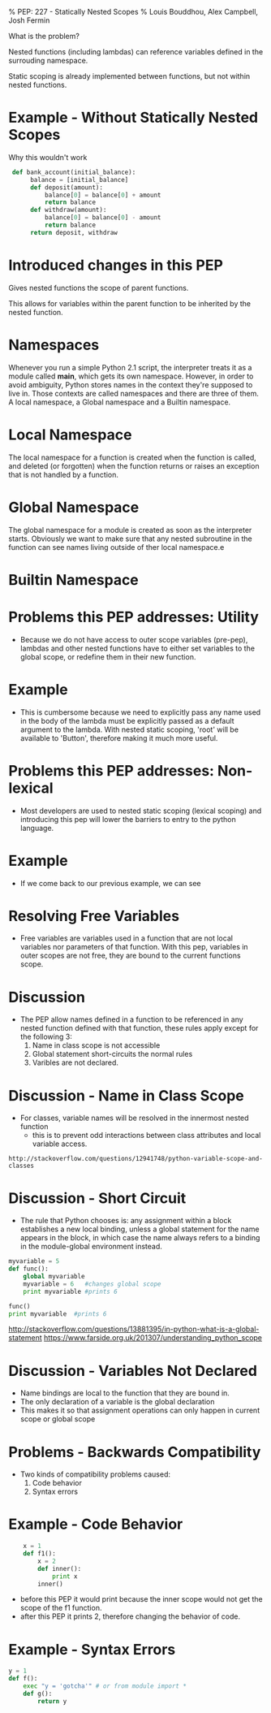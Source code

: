 % PEP: 227 - Statically Nested Scopes
% Louis Bouddhou, Alex Campbell, Josh Fermin

What is the problem?
  
Nested functions (including lambdas) can reference variables defined in the surrouding namespace.

Static scoping is already implemented between functions, but not within nested functions.

Example - Without Statically Nested Scopes
========

Why this wouldn't work


```python
 def bank_account(initial_balance):
      balance = [initial_balance]
      def deposit(amount):
          balance[0] = balance[0] + amount
          return balance
      def withdraw(amount):
          balance[0] = balance[0] - amount
          return balance
      return deposit, withdraw
``` 

# Introduced changes in this PEP

Gives nested functions the scope of parent functions.

This allows for variables within the parent function to be inherited by the nested function.



Namespaces
==========

Whenever you run a simple Python 2.1 script, the interpreter treats it as a module called __main__, which gets its own namespace. However, in order to avoid ambiguity, Python stores names in the context they're supposed to live in. Those contexts are called namespaces and there are three of them. A local namespace, a Global namespace and a Builtin namespace.

Local Namespace
===============

The local namespace for a function is created when the function is called, and deleted (or forgotten) when the function returns or raises an exception that is not handled by a function.

Global Namespace
================

The global namespace for a module is created as soon as the interpreter starts. Obviously we want to make sure that any nested subroutine in the function can see names living outside of ther local namespace.e

Builtin Namespace
=================


Problems this PEP addresses: Utility
====================================

* Because we do not have access to outer scope variables (pre-pep), lambdas and other nested functions have to either set variables to the global scope, or redefine them in their new function.

Example
=======
* This is cumbersome because we need to explicitly pass any name used in the body of the lambda must be explicitly passed as a default argument to the lambda.  With nested static scoping,  'root' will be available to 'Button', therefore making it much more useful.

Problems this PEP addresses: Non-lexical
=========================================

* Most developers are used to  nested static scoping (lexical scoping) and introducing this pep will lower the barriers to entry to the python language.

Example
=======
* If we come back to our previous example, we can see 

Resolving Free Variables
========================

* Free variables are variables used in a function that are not local variables nor parameters of that function.  With this pep, variables in outer scopes are not free, they are bound to the current functions scope.

















Discussion
==========
* The PEP  allow names defined in a function to be referenced in any nested function defined with that function, these rules apply except for the following 3:
  1. Name in class scope is not accessible
  2. Global statement short-circuits the normal rules
  3. Varibles are not declared.


Discussion - Name in Class Scope
================================
* For classes, variable names will be resolved in the innermost nested function
  * this is to prevent odd interactions between class attributes and local variable access. 

```
http://stackoverflow.com/questions/12941748/python-variable-scope-and-classes
```

Discussion - Short Circuit
==========================
* The rule that Python chooses is: any assignment within a block establishes a new local binding, unless a global statement for the name appears in the block, in which case the name always refers to a binding in the module-global environment instead.

```python
myvariable = 5
def func():
    global myvariable
    myvariable = 6   #changes global scope
    print myvariable #prints 6

func()
print myvariable  #prints 6
```
http://stackoverflow.com/questions/13881395/in-python-what-is-a-global-statement
https://www.farside.org.uk/201307/understanding_python_scope

Discussion - Variables Not Declared
===================================
* Name bindings are local to the function that they are bound in.
* The only declaration of a variable is the global declaration
* This makes it so that assignment operations can only happen in current scope or global scope

Problems - Backwards Compatibility
=======================
* Two kinds of compatibility problems caused:
  1. Code behavior
  2. Syntax errors

Example - Code Behavior
=======
```python
    x = 1
    def f1():
        x = 2
        def inner():
            print x
        inner()
```
* before this PEP it would print  because the inner scope would not get the scope of the f1 function.
* after this PEP it prints 2, therefore changing the behavior of code.


Example - Syntax Errors
=======
``` python
y = 1
def f():
    exec "y = 'gotcha'" # or from module import *
    def g():
        return y
```











